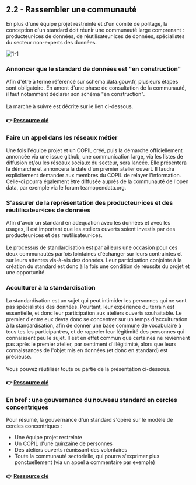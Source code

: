 ## 2.2 - Rassembler une communauté 

En plus d'une équipe projet restreinte et d'un comité de politage, la conception d'un standard doit réunir une communauté large comprenant : producteur·ices de données, de réutilisateur·ices de données, spécialistes du secteur non-experts des données. 

![1-1](/images/algo/1-1.png)

### Annoncer que le standard de données est "en construction" 

Afin d'être à terme référencé sur schema.data.gouv.fr, plusieurs étapes sont obligatoire. En amont d'une phase de consultation de la communauté, il faut notamment déclarer son schéma "en construction". 
<br><br>
La marche à suivre est décrite sur le lien ci-dessous. 

#### 👉 [Ressource clé](https://schema.data.gouv.fr/contribuer.html)

### Faire un appel dans les réseaux métier

Une fois l'équipe projet et un COPIL créé, puis la démarche officiellement annoncée via une issue github, une communication large, via les listes de diffusion et/ou les réseaux sociaux du secteur, sera lancée. Elle présentera la démarche et annoncera la date d'un premier atelier ouvert. Il faudra explicitement demander aux membres du COPIL de relayer l'information.
Celle-ci pourra également être diffusée auprès de la communauté de l'open data, par exemple via le forum teamopendata.org. 

### S'assurer de la représentation des producteur·ices et des réutilisateur·ices de données 

Afin d'avoir un standard en adéquation avec les données et avec les usages, il est important que les ateliers ouverts soient investis par des producteur·ices et des réutilisateur·ices. <br><br>Le processus de standardisation est par ailleurs une occasion pour ces deux communautés parfois lointaines d'échanger sur leurs contraintes et sur leurs attentes vis-à-vis des données. Leur participation conjointe à la création du standard est donc à la fois une condition de réussite du projet et une opportunité.  

### Acculturer à la standardisation  

La standardisation est un sujet qui peut intimider les personnes qui ne sont pas spécialistes des données. Pourtant, leur expérience du terrain est essentielle, et donc leur participation aux ateliers ouverts souhaitable. 
Le premier d'entre eux devra donc se concentrer sur un temps d'acculturation à la standardisation, afin de donner une base commune de vocabulaire à tous·tes les participant·es, et de rappeler leur légitimité des personnes qui connaissent peu le sujet. Il est en effet commun que certaines ne reviennent pas après le premier atelier, par sentiment d'illégitimité, alors que leurs connaissances de l'objet mis en données (et donc en standard) est précieuse. 
<br><br>
Vous pouvez réutiliser toute ou partie de la présentation ci-dessous. 

#### 👉 [Ressource clé](https://open.datactivist.coop/docs/standards-territoires)

### En bref : une gouvernance du nouveau standard en cercles concentriques   

Pour résumé, la gouvernance d'un standard s'opère sur le modèle de cercles concentriques : 
- Une équipe projet restreinte
- Un COPIL d'une quinzaine de personnes
- Des ateliers ouverts réunissant des volontaires
- Toute la communauté sectorielle, qui pourra s'exprimer plus ponctuellement (via un appel à commentaire par exemple) 

#### 👉 [Ressource clé](https://nextcloud.datactivist.coop/s/qq9YsEkjpoENzyM)
